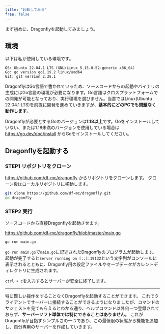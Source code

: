 ```yaml
---
title: "起動してみる"
free: false
---
```


まず初めに、Dragonflyを起動してみましょう。

## 環境

以下は私が使用している環境です。
```
OS: Ubuntu 22.04.1 LTS (GNU/Linux 5.15.0-52-generic x86_64)
Go: go version go1.19.2 linux/amd64
Git: git version 2.38.1
```

DragonflyはGo言語で書かれているため、ソースコードからの起動やバイナリの生成にはGo言語の環境が必要になります。Go言語はクロスプラットフォームでの開発が可能となっており、実行環境を選びません。当書ではLinux(Ubuntu 22.04.1 LTS)を前提に開発を進めていきますが、**基本的にどのPCでも問題なく動作します**。

Dragonflyが必要とするGoのバージョンは**1.18以上**です。Goをインストールしていない、または1.18未満のバージョンを使用している場合は https://go.dev/doc/install からGoをインストールしてください。

## Dragonflyを起動する
### STEP1 リポジトリをクローン
https://github.com/df-mc/dragonfly からリポジトリをクローンします。
クローン後はローカルリポジトリに移動します。

```sh
git clone https://github.com/df-mc/dragonfly.git
cd dragonfly
```

### STEP2 実行
ソースコードから直接Dragonflyを起動させます。

https://github.com/df-mc/dragonfly/blob/master/main.go

```sh
go run main.go
```

`go run main.go`で`main.go`に記述されたDragonflyのプログラムが起動します。起動が完了すると`Server running on [::]:19132`という文字列がコンソールに表示されるとともに、Dragonfly用の設定ファイルやセーブデータがカレントディレクトリに生成されます。

`ctrl + c`を入力するとサーバーが安全に終了します。

---

特に難しい操作をすることなくDragonflyを起動することができます。
これでクライアントでサーバーに接続することができるようになりましたが、コマンドのサジェストを見てもらえるとわかる通り、ヘルプコマンド以外何一つ登録されておらず、**サーバーソフト単体では特にできることはありません**。
これがDragonflyが目指すシンプルさの一つであり、この最低限の状態から機能を追加し、自分専用のサーバーを作成していきます。